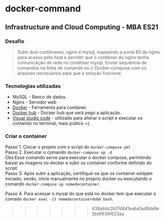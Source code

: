 # docker-command

## Infrastructure and Cloud Computing - MBA ES21

### Desafio 
> Subir dois contêineres, nginx e mysql, mapeando a porta 80 do nginx para acesso pelo host e permitir que o contêiner do nginx tenha comunicação de rede no contêiner mysql. 
> Enviar sequência de comandos na linha de comando ou o Docker-compose com os arquivos necessários para que a solução funcione.   

### Tecnologias utilizadas
* MySQL - Banco de dados.
* Nginx - Servidor web
* [Docker](https://www.docker.com/) - Ferramenta para container. 
* [Docker hub](https://hub.docker.com/) - Docker hub que será pego a aplicação.
* [Visual studio code](https://code.visualstudio.com/download) - utilizado para alterar o script e executar os comando no terminal, mais prático =).


### Criar o container
Passo 1. Clocar o projeto com o script do ```docker-compose.yml```<br />
Passo 2. Executar o comando ```docker-compose up -d```<br />
    Obs:Esse comando serve para executar o docker compose, permitindo baixar as imagens no docker e subir os container conforme definido do script.<br />
Passo 3. Após subir a aplicação, certifique-se que os container estejam iniciado, senão, inicie manualmente no próprio docker ou executando o comando ```docker-compose up nomedocontainer```.<br />

Passo 4. Para acessar o mysql do que está no docker tem que executar o comado ```docker exec -it nomedocontainerdobd bash```.<br />
>>>>>>> 438a6dc2bf7d841eaba1ad8da8e3bdf936f623aa

